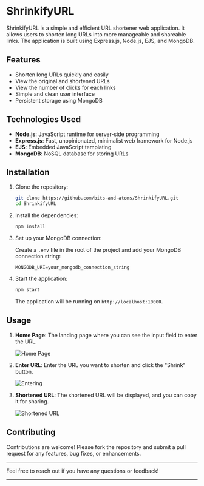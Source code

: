 # ShrinkifyURL

ShrinkifyURL is a simple and efficient URL shortener web application. It allows users to shorten long URLs into more manageable and shareable links. The application is built using Express.js, Node.js, EJS, and MongoDB.

## Features

- Shorten long URLs quickly and easily
- View the original and shortened URLs
- View the number of clicks for each links
- Simple and clean user interface
- Persistent storage using MongoDB

## Technologies Used

- **Node.js**: JavaScript runtime for server-side programming
- **Express.js**: Fast, unopinionated, minimalist web framework for Node.js
- **EJS**: Embedded JavaScript templating
- **MongoDB**: NoSQL database for storing URLs

## Installation

1. Clone the repository:

    ```bash
    git clone https://github.com/bits-and-atoms/ShrinkifyURL.git
    cd ShrinkifyURL
    ```

2. Install the dependencies:

    ```bash
    npm install
    ```

3. Set up your MongoDB connection:

    Create a `.env` file in the root of the project and add your MongoDB connection string:

    ```
    MONGODB_URI=your_mongodb_connection_string
    ```

4. Start the application:

    ```bash
    npm start
    ```

    The application will be running on `http://localhost:10000`.

## Usage

1. **Home Page**: The landing page where you can see the input field to enter the URL.

    ![Home Page](https://github.com/bits-and-atoms/ShrinkifyURL/assets/113923608/459769ad-2ced-4cef-9a63-e66d95ab22bf)


2. **Enter URL**: Enter the URL you want to shorten and click the "Shrink" button.

    ![Entering](https://github.com/bits-and-atoms/ShrinkifyURL/assets/113923608/aa403ec9-b33c-4731-8014-7114fd2659ec)


3. **Shortened URL**: The shortened URL will be displayed, and you can copy it for sharing.

    ![Shortened URL](https://github.com/bits-and-atoms/ShrinkifyURL/assets/113923608/880c0051-79f3-47a0-87a7-4a0bd4bbbeca)


## Contributing

Contributions are welcome! Please fork the repository and submit a pull request for any features, bug fixes, or enhancements.

---

Feel free to reach out if you have any questions or feedback!

---


